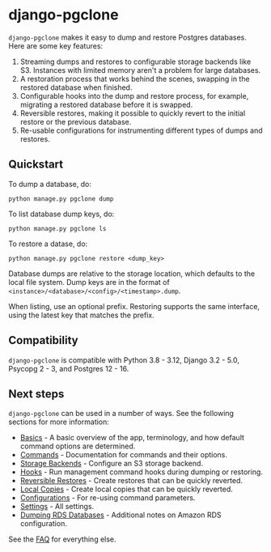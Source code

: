# django-pgclone

`django-pgclone` makes it easy to dump and restore Postgres databases. Here are some key features:

1. Streaming dumps and restores to configurable storage backends like S3. Instances with limited memory aren't a problem for large databases.
2. A restoration process that works behind the scenes, swapping in the restored database when finished.
3. Configurable hooks into the dump and restore process, for example, migrating a restored database before it is swapped.
4. Reversible restores, making it possible to quickly revert to the initial restore or the previous database.
5. Re-usable configurations for instrumenting different types of dumps and restores.

## Quickstart

To dump a database, do:

    python manage.py pgclone dump

To list database dump keys, do:

    python manage.py pgclone ls

To restore a datase, do:

    python manage.py pgclone restore <dump_key>

Database dumps are relative to the storage location, which defaults to the local file system. Dump keys are in the format of `<instance>/<database>/<config>/<timestamp>.dump`.

When listing, use an optional prefix. Restoring supports the same interface, using the latest key that matches the prefix.

## Compatibility

`django-pgclone` is compatible with Python 3.8 - 3.12, Django 3.2 - 5.0, Psycopg 2 - 3, and Postgres 12 - 16.

## Next steps

`django-pgclone` can be used in a number of ways. See the following sections for more information:

* [Basics](basics.md) - A basic overview of the app, terminology, and how default command options are determined.
* [Commands](commands.md) - Documentation for commands and their options.
* [Storage Backends](storage.md) - Configure an S3 storage backend.
* [Hooks](hooks.md) - Run management command hooks during dumping or restoring.
* [Reversible Restores](reversible.md) - Create restores that can be quickly reverted.
* [Local Copies](local_copies.md) - Create local copies that can be quickly reverted.
* [Configurations](configurations.md) - For re-using command parameters.
* [Settings](settings.md) - All settings.
* [Dumping RDS Databases](rds.md) - Additional notes on Amazon RDS configuration.

See the [FAQ](faq.md) for everything else.

